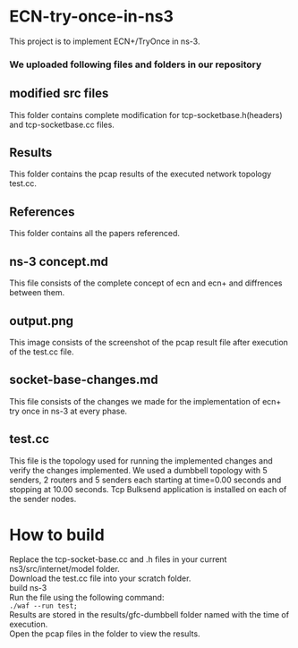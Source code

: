 # ECN-try-once-in-ns3
This project is to implement ECN+/TryOnce in ns-3.

### We uploaded following files and folders in our repository

## modified src files 
This folder contains complete modification for tcp-socketbase.h(headers) and tcp-socketbase.cc files.

## Results
This folder contains the pcap results of the executed network topology test.cc.

## References
This folder contains all the papers referenced.

## ns-3 concept.md
This file consists of the complete concept of ecn and ecn+ and diffrences between them.

## output.png
This image consists of the screenshot of the pcap result file after execution of the test.cc file.

## socket-base-changes.md
This file consists of the  changes we made for the implementation of ecn+ try once in ns-3 at every phase.

## test.cc
This file is the topology used for running the implemented changes and verify the changes implemented. We used a dumbbell topology with 5 senders, 2 routers and 5 senders each starting at time=0.00 seconds and stopping at 10.00 seconds. Tcp Bulksend application is installed on each of the sender nodes.<br>

# How to build

Replace the tcp-socket-base.cc and .h files in your current ns3/src/internet/model folder.<br>
Download the test.cc file into your scratch folder.<br>
build ns-3<br>
Run the file using the following command:<br>
```./waf --run test; ```<br>
Results are stored in the results/gfc-dumbbell folder named with the time of execution.<br>
Open the pcap files in the folder to view the results.<br>





